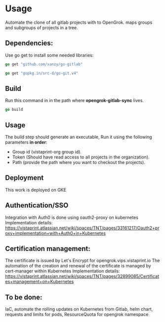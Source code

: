 # Usage

Automate the clone of all gitlab projects with to OpenGrok.
maps groups and subgroups of projects in a tree.

## Dependencies:

Use go get to install some needed libraries:

```go
go get "github.com/xanzy/go-gitlab"
```
```go
go get "gopkg.in/src-d/go-git.v4"
```

## Build
Run this command in in the path where **opengrok-gitlab-sync** lives.
```go
go build
```

## Usage
The build step should generate an executable, Run it using the following parameters **in order**:
- Group id (vistaprint-org group id).
- Token (Should have read access to all projects in the organization).
- Path (provide the path where you want to checkout the projects).

## Deployment
This work is deployed on GKE

## Authentication/SSO
Integration with Auth0 is done using oauth2-proxy on kubernetes
Implementation details: https://vistaprint.atlassian.net/wiki/spaces/TNT/pages/33161217/Oauth2+proxy+implementation+with+Auth0+in+Kubernetes

## Certification management:
The certificate is issued by Let's Encrypt for opengrok.vips.vistaprint.io
The automation of the creation and renewal of the certificate is managed by cert-manager within Kubernetes
Implementation details: https://vistaprint.atlassian.net/wiki/spaces/TNT/pages/32899085/Certificates+management+on+Kubernetes

## To be done:
IaC, automate the rolling updates on Kubernetes from Gitlab, helm chart, requests and limits for pods, ResourceQuota for opengrok namespace

